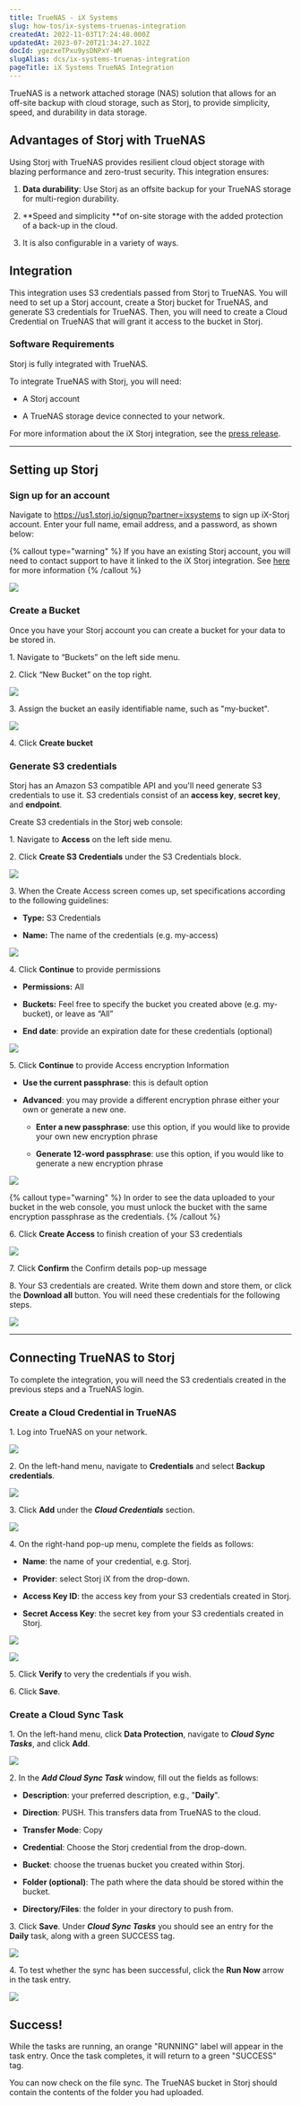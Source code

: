 ```yaml
---
title: TrueNAS - iX Systems
slug: how-tos/ix-systems-truenas-integration
createdAt: 2022-11-03T17:24:48.000Z
updatedAt: 2023-07-20T21:34:27.102Z
docId: ygezxeTPxu9ysDNPxY-WM
slugAlias: dcs/ix-systems-truenas-integration
pageTitle: iX Systems TrueNAS Integration
---
```


TrueNAS is a network attached storage (NAS) solution that allows for an off-site backup with cloud storage, such as Storj, to provide simplicity, speed, and durability in data storage.

## Advantages of Storj with TrueNAS 

Using Storj with TrueNAS provides resilient cloud object storage with blazing performance and zero-trust security. This integration ensures:

1.  **Data durability**: Use Storj as an offsite backup for your TrueNAS storage for multi-region durability.

2.  **Speed and simplicity **of on-site storage with the added protection of a back-up in the cloud.&#x20;

3.  &#x20;It is also configurable in a variety of ways.

## Integration

This integration uses S3 credentials passed from Storj to TrueNAS. You will need to set up a Storj account, create a Storj bucket for TrueNAS, and generate S3 credentials for TrueNAS. Then, you will need to create a Cloud Credential on TrueNAS that will grant it access to the bucket in Storj.&#x20;

### Software Requirements 

Storj is fully integrated with TrueNAS.

To integrate TrueNAS with Storj, you will need:

*   A Storj account&#x20;

*   A TrueNAS storage device connected to your network.&#x20;

For more information about the iX Storj integration, see the [press release](https://www.truenas.com/blog/ix-and-storj-deliver-globally-distributed-storage-to-truenas/).

***

## Setting up Storj

### Sign up for an account&#x20;

Navigate to [<https://us1.storj.io/signup?partner=ixsystems>](https://ix.storj.io/) to sign up iX-Storj account. Enter your full name, email address, and a password, as shown below:

{% callout type="warning"  %} 
If you have an existing Storj account, you will need to contact support to have it linked to the iX Storj integration. See [here](https://forum.storj.io/t/truenas-backups-and-differences-between-storj-and-storj-ix/20044/7) for more information
{% /callout %}

![](https://archbee-image-uploads.s3.amazonaws.com/kv3plx2xmXcUGcVl4Lttj/PnQ7D7Z6fU0RPKZpOCRXJ_image.png)

### Create a Bucket 

Once you have your Storj account you can create a bucket for your data to be stored in.

1\. Navigate to “Buckets” on the left side menu.

2\. Click “New Bucket” on the top right.

![](https://archbee-image-uploads.s3.amazonaws.com/kv3plx2xmXcUGcVl4Lttj/jbnQ38ynnrWl0jnO_j-E5_comet-backup-storj-2.png)

3\. Assign the bucket an easily identifiable name, such as "my-bucket".

![](https://archbee-image-uploads.s3.amazonaws.com/kv3plx2xmXcUGcVl4Lttj/K65vHcrJtRq4S87jICtYx_screenshot-2023-03-09-at-110429-am.png)

4\. Click **Create bucket**

### Generate S3 credentials

Storj has an Amazon S3 compatible API and you'll need generate S3 credentials to use it. S3 credentials consist of an **access key**, **secret key**, and **endpoint**.

Create S3 credentials in the Storj web console:

1\. Navigate to **Access** on the left side menu.

2\. Click **Create S3 Credentials** under the S3 Credentials block.



![](https://archbee-image-uploads.s3.amazonaws.com/kv3plx2xmXcUGcVl4Lttj/EZyAl8Wux2GOlyPd70HnI_screenshot-2023-03-09-at-110900-am.png)

3\. When the Create Access screen comes up, set specifications according to the following guidelines:

*   **Type:** S3 Credentials

*   **Name:** The name of the credentials (e.g. my-access)

![](https://archbee-image-uploads.s3.amazonaws.com/kv3plx2xmXcUGcVl4Lttj/Cv1Lirp-3-OueRk-YAR8u_image.png)

4\. Click **Continue** to provide permissions

*   **Permissions:** All

*   **Buckets:** Feel free to specify the bucket you created above (e.g. my-bucket), or leave as “All”

*   **End date**: provide an expiration date for these credentials (optional)

![](https://archbee-image-uploads.s3.amazonaws.com/kv3plx2xmXcUGcVl4Lttj/gQ8jBHtvd5sFZFuAqth_h_image.png)

5\. Click **Continue** to provide Access encryption Information

*   **Use the current passphrase**: this is default option

*   **Advanced**: you may provide a different encryption phrase either your own or generate a new one.
    *   **Enter a new passphrase**: use this option, if you would like to provide your own new encryption phrase

    *   **Generate 12-word passphrase**: use this option, if you would like to generate a new encryption phrase

![](https://archbee-image-uploads.s3.amazonaws.com/kv3plx2xmXcUGcVl4Lttj/Uxn8zBqXQVmQvsswV3pJ2_image.png)

{% callout type="warning"  %} 
In order to see the data uploaded to your bucket in the web console, you must unlock the bucket with the same encryption passphrase as the credentials.
{% /callout %}

6\. Click **Create Access** to finish creation of your S3 credentials

![](https://archbee-image-uploads.s3.amazonaws.com/kv3plx2xmXcUGcVl4Lttj/zk2JE9Z6f3vk_R2cjpdqc_image.png)

7\. Click **Confirm** the Confirm details pop-up message

8\. Your S3 credentials are created. Write them down and store them, or click the **Download all** button. You will need these credentials for the following steps.

![](https://archbee-image-uploads.s3.amazonaws.com/kv3plx2xmXcUGcVl4Lttj/xH5tgzVKXn-uK2hVfSo8e_image.png)

***

## Connecting TrueNAS to Storj

To complete the integration, you will need the S3 credentials created in the previous steps and a TrueNAS login.

### Create a Cloud Credential in TrueNAS

1\. Log into TrueNAS on your network.

![](https://archbee-image-uploads.s3.amazonaws.com/kv3plx2xmXcUGcVl4Lttj/9caiWgOrlUL5dtj7e7JFv_login.png)

2\. On the left-hand menu, navigate to **Credentials** and select **Backup credentials**.

![](https://archbee-image-uploads.s3.amazonaws.com/kv3plx2xmXcUGcVl4Lttj/amTXglEqJexuCScBmO2Fm_bc.png)

3\. Click **Add** under the ***Cloud Credentials*** section.

![](https://archbee-image-uploads.s3.amazonaws.com/kv3plx2xmXcUGcVl4Lttj/ryjNzCggsxIy5HSOitxyu_cc.png)

4\. On the right-hand pop-up menu, complete the fields as follows:

*   **Name**: the name of your credential, e.g. Storj.

*   **Provider**: select Storj iX from the drop-down.

*   **Access Key ID**: the access key from your S3 credentials created in Storj.

*   **Secret Access Key**: the secret key from your S3 credentials created in Storj.

![](https://archbee-image-uploads.s3.amazonaws.com/kv3plx2xmXcUGcVl4Lttj/JZeL9b5DOtKTZirlwxr7S_cloudc1.png)

![](https://archbee-image-uploads.s3.amazonaws.com/kv3plx2xmXcUGcVl4Lttj/o3G3DY3n4yCw9lq1eBiH8_cloudc2.png)

5\. Click **Verify** to very the credentials if you wish.

6\. Click **Save**.

### Create a Cloud Sync Task

1\. On the left-hand menu, click **Data Protection**, navigate to ***Cloud Sync Tasks***, and click **Add**.

![](https://archbee-image-uploads.s3.amazonaws.com/kv3plx2xmXcUGcVl4Lttj/q5Dqcs72_i-JdGQ16NOG3_screen-shot-2022-11-10-at-111126-am.png)

2\. In the ***Add Cloud Sync Task*** window, fill out the fields as follows:

*   **Description**: your preferred description, e.g., "**Daily**".

*   **Direction**: PUSH. This transfers data from TrueNAS to the cloud.

*   **Transfer Mode**: Copy

*   **Credential**: Choose the Storj credential from the drop-down.

*   **Bucket**: choose the truenas bucket you created within Storj.

*   **Folder (optional)**: The path where the data should be stored within the bucket.

*   **Directory/Files**: the folder in your directory to push from.



3\. Click **Save**. Under ***Cloud Sync Tasks*** you should see an entry for the **Daily** task, along with a green SUCCESS tag.

![](https://archbee-image-uploads.s3.amazonaws.com/kv3plx2xmXcUGcVl4Lttj/sl2BBBB8ji5l6HXCA1da7_success.png)

4\. To test whether the sync has been successful, click the **Run Now** arrow in the task entry.

![](https://archbee-image-uploads.s3.amazonaws.com/kv3plx2xmXcUGcVl4Lttj/FAbFNiNGpHfycYMgE_1ZJ_run.png)

## Success!

While the tasks are running, an orange "RUNNING" label will appear in the task entry. Once the task completes, it will return to a green "SUCCESS" tag.

You can now check on the file sync. The TrueNAS bucket in Storj should contain the contents of the folder you had uploaded.

